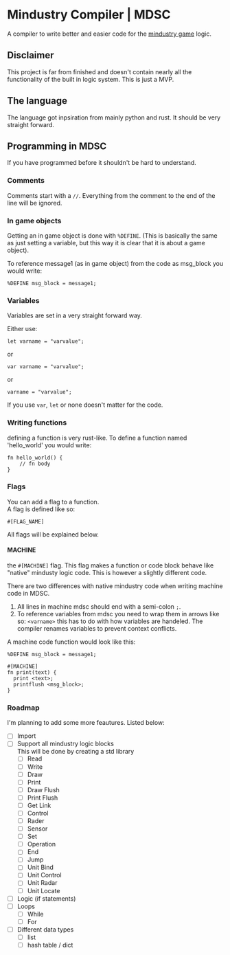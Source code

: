 # Mindustry Compiler | MDSC

A compiler to write better and easier code for the [mindustry game](https://github.com/Anuken/Mindustry) logic.

## Disclaimer

This project is far from finished and doesn't contain nearly all the functionality of the built in logic system. This is just a MVP.

## The language

The language got inpsiration from mainly python and rust. It should be very straight forward.

## Programming in MDSC

If you have programmed before it shouldn't be hard to understand.

### Comments

Comments start with a ``//``. Everything from the comment to the end of the line will be ignored.

### In game objects

Getting an in game object is done with ``%DEFINE``. (This is basically the same as just setting a variable, but this way it is clear that it is about a game object).

To reference message1 (as in game object) from the code as msg_block you would write:

```mdsc
%DEFINE msg_block = message1;
```

### Variables

Variables are set in a very straight forward way.

Either use:

```mdsc
let varname = "varvalue";
```

or

```mdsc
var varname = "varvalue";
```

or

```mdsc
varname = "varvalue";
```

If you use ``var``, ``let`` or none doesn't matter for the code.

### Writing functions

defining a function is very rust-like. To define a function named 'hello_world' you would write:

```mdsc
fn hello_world() {
    // fn body
}
```

### Flags

You can add a flag to a function.  
A flag is defined like so:

```mdsc
#[FLAG_NAME]
```

All flags will be explained below.

#### MACHINE

the ``#[MACHINE]`` flag. This flag makes a function or code block behave like "native" mindusty logic code. This is however a slightly different code.

There are two differences with native mindustry code when writing machine code in MDSC.

1. All lines in machine mdsc should end with a semi-colon ``;``.
2. To reference variables from mdsc you need to wrap them in arrows like so: ``<varname>`` this has to do with how variables are handeled. The compiler renames variables to prevent context conflicts.

A machine code function would look like this:

```mdsc
%DEFINE msg_block = message1;

#[MACHINE]
fn print(text) {
  print <text>;
  printflush <msg_block>;
}
```

### Roadmap

I'm planning to add some more feautures. Listed below:

- [ ] Import
- [ ] Support all mindustry logic blocks  
  This will be done by creating a std library
  - [ ] Read
  - [ ] Write
  - [ ] Draw
  - [ ] Print
  - [ ] Draw Flush
  - [ ] Print Flush
  - [ ] Get Link
  - [ ] Control
  - [ ] Rader
  - [ ] Sensor
  - [ ] Set
  - [ ] Operation
  - [ ] End
  - [ ] Jump
  - [ ] Unit Bind
  - [ ] Unit Control
  - [ ] Unit Radar
  - [ ] Unit Locate
- [ ] Logic (if statements)
- [ ] Loops
  - [ ] While
  - [ ] For
- [ ] Different data types
  - [ ] list
  - [ ] hash table / dict
